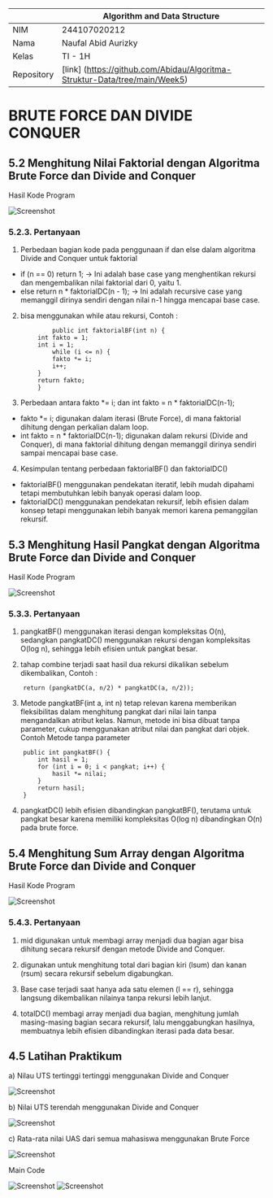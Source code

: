 |  | Algorithm and Data Structure |
|--|--|
| NIM |  244107020212|
| Nama |  Naufal Abid Aurizky |
| Kelas | TI - 1H |
| Repository | [link] (https://github.com/Abidau/Algoritma-Struktur-Data/tree/main/Week5) |

# BRUTE FORCE DAN DIVIDE CONQUER


## 5.2 Menghitung Nilai Faktorial dengan Algoritma Brute Force dan Divide and Conquer

Hasil Kode Program 

![Screenshot](img/MenghitungNilaiFaktorial.png)

### 5.2.3. Pertanyaan

1. Perbedaan bagian kode pada penggunaan if dan else dalam algoritma Divide and Conquer untuk faktorial

- if (n == 0) return 1; → Ini adalah base case yang menghentikan rekursi dan mengembalikan nilai faktorial dari 0, yaitu 1.
- else return n * faktorialDC(n - 1); → Ini adalah recursive case yang memanggil dirinya sendiri dengan nilai n-1 hingga mencapai base case.

2. bisa menggunakan while atau rekursi, Contoh :
```
            public int faktorialBF(int n) {
        int fakto = 1;
        int i = 1;
            while (i <= n) {
            fakto *= i;
            i++;
        }
        return fakto;
        }
```

3. Perbedaan antara fakto *= i; dan int fakto = n * faktorialDC(n-1);

- fakto *= i; digunakan dalam iterasi (Brute Force), di mana faktorial dihitung dengan perkalian dalam loop.
- int fakto = n * faktorialDC(n-1); digunakan dalam rekursi (Divide and Conquer), di mana faktorial dihitung dengan memanggil dirinya sendiri sampai mencapai base case.

4. Kesimpulan tentang perbedaan faktorialBF() dan faktorialDC()

- faktorialBF() menggunakan pendekatan iteratif, lebih mudah dipahami tetapi membutuhkan lebih banyak operasi dalam loop.
- faktorialDC() menggunakan pendekatan rekursif, lebih efisien dalam konsep tetapi menggunakan lebih banyak memori karena pemanggilan rekursif.

## 5.3 Menghitung Hasil Pangkat dengan Algoritma Brute Force dan Divide and Conquer

Hasil Kode Program 

![Screenshot](img/MenghitungHasilPangkat.png)

### 5.3.3. Pertanyaan

1. pangkatBF() menggunakan iterasi dengan kompleksitas O(n), sedangkan pangkatDC() menggunakan rekursi dengan kompleksitas O(log n), sehingga lebih efisien untuk pangkat besar.

2. tahap combine terjadi saat hasil dua rekursi dikalikan sebelum dikembalikan, Contoh :

```
    return (pangkatDC(a, n/2) * pangkatDC(a, n/2));
```

3. Metode pangkatBF(int a, int n) tetap relevan karena memberikan fleksibilitas dalam menghitung pangkat dari nilai lain tanpa mengandalkan atribut kelas. Namun, metode ini bisa dibuat tanpa parameter, cukup menggunakan atribut nilai dan pangkat dari objek. Contoh Metode tanpa parameter 

```
    public int pangkatBF() {
        int hasil = 1;
        for (int i = 0; i < pangkat; i++) {
            hasil *= nilai;
        }
        return hasil;
    }
```

4. pangkatDC() lebih efisien dibandingkan pangkatBF(), terutama untuk pangkat besar karena memiliki kompleksitas O(log n) dibandingkan O(n) pada brute force.


## 5.4 Menghitung Sum Array dengan Algoritma Brute Force dan Divide and Conquer

Hasil Kode Program 

![Screenshot](img/MenghitungSumArray.png)

### 5.4.3. Pertanyaan

1. mid digunakan untuk membagi array menjadi dua bagian agar bisa dihitung secara rekursif dengan metode Divide and Conquer.

2. digunakan untuk menghitung total dari bagian kiri (lsum) dan kanan (rsum) secara rekursif sebelum digabungkan.

3. Base case terjadi saat hanya ada satu elemen (l == r), sehingga langsung dikembalikan nilainya tanpa rekursi lebih lanjut.

4. totalDC() membagi array menjadi dua bagian, menghitung jumlah masing-masing bagian secara rekursif, lalu menggabungkan hasilnya, membuatnya lebih efisien dibandingkan iterasi pada data besar.

## 4.5 Latihan Praktikum

a) Nilau UTS tertinggi tertinggi menggunakan Divide and Conquer

![Screenshot](img/MencariNilaiUTSTertinggi.png)

b) Nilai UTS terendah menggunakan Divide and Conquer

![Screenshot](img/MencariNilaiUTSTerendah.png)

c) Rata-rata nilai UAS dari semua mahasiswa menggunakan Brute Force

![Screenshot](img/RataRataNilaiUAS.png)

Main Code 

![Screenshot](img/MainNilai1.png)
![Screenshot](img/MainNilai2.png)